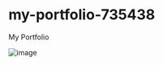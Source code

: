 # my-portfolio-735438

My Portfolio

![image](https://github.com/ajayxverma/my-portfolio-735438/assets/37044392/9c5538bc-6f46-4e58-a112-93c4153ed55e)

